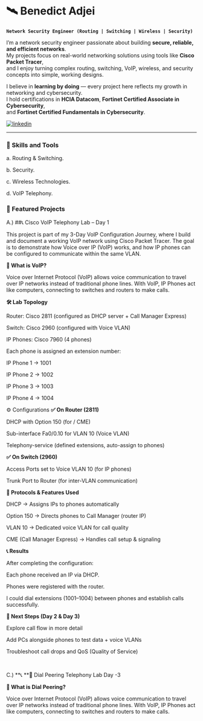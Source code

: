 # 🛰️ Benedict Adjei  

**`Network Security Engineer (Routing | Switching | Wireless | Security)`**    

I’m a network security engineer passionate about building **secure, reliable, and efficient networks**.  
My projects focus on real-world networking solutions using tools like **Cisco Packet Tracer**,  
and I enjoy turning complex routing, switching, VoIP, wireless, and security concepts into simple, working designs.  

I believe in **learning by doing** — every project here reflects my growth in networking and cybersecurity.  
I hold certifications in **HCIA Datacom**, **Fortinet Certified Associate in Cybersecurity**,  
and **Fortinet Certified Fundamentals in Cybersecurity**.  

<p align="left">
   <a href="https://www.linkedin.com/in/benedict-network-sec/">
      <img alt="linkedin" title="Connect with me on LinkedIn" src="https://custom-icon-badges.demolab.com/badge/-Connect%20On%20LinkedIn-blue?style=for-the-badge&logo=person-add&logoColor=white"/>
   </a>
</p>

---

### 🧰 Skills and Tools  

   <p> a. Routing & Switching.</p>
   <p> b. Security. </p>
   <p> c. Wireless Technologies.</p>
   <p> d. VoIP Telephony.</p>

### 📂 Featured Projects  
   <p>  A.) ##📞 Cisco VoIP Telephony Lab – Day 1</p>

   <p> This project is part of my 3-Day VoIP Configuration Journey, where I build and document a working VoIP network using Cisco Packet Tracer. The goal is to demonstrate      how Voice over IP (VoIP) works, and how IP phones can be configured to communicate within the same VLAN. </p>

**🔎 What is VoIP?**

Voice over Internet Protocol (VoIP) allows voice communication to travel over IP networks instead of traditional phone lines. With VoIP, IP Phones act like computers, connecting to switches and routers to make calls.

**🛠️ Lab Topology**

Router: Cisco 2811 (configured as DHCP server + Call Manager Express)

Switch: Cisco 2960 (configured with Voice VLAN)

IP Phones: Cisco 7960 (4 phones)

Each phone is assigned an extension number:

IP Phone 1 → 1001

IP Phone 2 → 1002

IP Phone 3 → 1003

IP Phone 4 → 1004

⚙️ Configurations
**✅ On Router (2811)**

DHCP with Option 150 (for / CME)

Sub-interface Fa0/0.10 for VLAN 10 (Voice VLAN)

Telephony-service (defined extensions, auto-assign to phones)

**✅ On Switch (2960)**

Access Ports set to Voice VLAN 10 (for IP phones)

Trunk Port to Router (for inter-VLAN communication)

**📡 Protocols & Features Used**

DHCP → Assigns IPs to phones automatically

Option 150 → Directs phones to Call Manager (router IP)

VLAN 10 → Dedicated voice VLAN for call quality

CME (Call Manager Express) → Handles call setup & signaling

**📞 Results**

After completing the configuration:

Each phone received an IP via DHCP.

Phones were registered with the router.

I could dial extensions (1001–1004) between phones and establish calls successfully.

**🚀 Next Steps (Day 2 & Day 3)**

Explore call flow in more detail

Add PCs alongside phones to test data + voice VLANs

Troubleshoot call drops and QoS (Quality of Service) </p>

&nbsp;

   <p>  C.) **📞 **🔎 Dial Peering Telephony Lab Day -3 </p>

   <p>  </p>

**🔎 What is Dial Peering?**

Voice over Internet Protocol (VoIP) allows voice communication to travel over IP networks instead of traditional phone lines. With VoIP, IP Phones act like computers, connecting to switches and routers to make calls.
